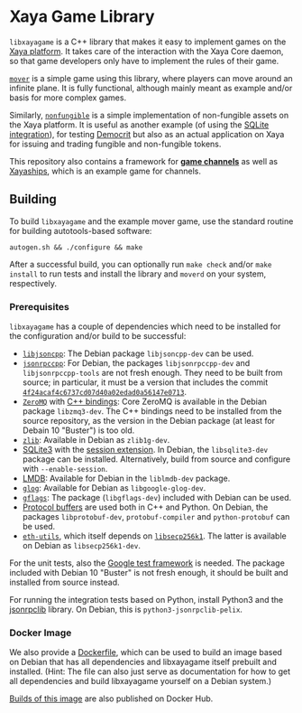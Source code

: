 # Xaya Game Library 

`libxayagame` is a C++ library that makes it easy to implement games on the
[Xaya platform](https://xaya.io/).  It takes care of the interaction with
the Xaya Core daemon, so that game developers only have to implement the
rules of their game.

[`mover`](mover/README.md) is a simple game using this library, where players
can move around an infinite plane.  It is fully functional, although mainly
meant as example and/or basis for more complex games.

Similarly, [`nonfungible`](nonfungible/README.md) is a simple implementation
of non-fungible assets on the Xaya platform.  It is useful as another example
(of using the
[SQLite integration](https://github.com/xaya/libxayagame/blob/master/xayagame/sqlitegame.hpp)),
for testing [Democrit](https://github.com/xaya/democrit) but also as an actual
application on Xaya for issuing and trading fungible and non-fungible tokens.

This repository also contains a framework for [**game
channels**](https://www.ledgerjournal.org/ojs/index.php/ledger/article/view/15)
as well as [Xayaships](ships/README.md), which is an example game for
channels.

## Building

To build `libxayagame` and the example mover game, use the standard routine
for building autotools-based software:

```autogen.sh && ./configure && make```

After a successful build, you can optionally run `make check` and/or
`make install` to run tests and install the library and `moverd` on
your system, respectively.

### Prerequisites

`libxayagame` has a couple of dependencies which need to be installed
for the configuration and/or build to be successful:

- [`libjsoncpp`](https://github.com/open-source-parsers/jsoncpp):
  The Debian package `libjsoncpp-dev` can be used.
- [`jsonrpccpp`](https://github.com/cinemast/libjson-rpc-cpp/):
  For Debian, the packages `libjsonrpccpp-dev` and `libjsonrpccpp-tools`
  are not fresh enough.  They need to be built from source;
  in particular, it must be a version that includes the commit
  [`4f24acaf4c6737cd07d40a02edad0a56147e0713`](https://github.com/cinemast/libjson-rpc-cpp/commit/4f24acaf4c6737cd07d40a02edad0a56147e0713).
- [`ZeroMQ`](https://zeromq.org/) with
  [C++ bindings](https://github.com/zeromq/cppzmq):
  Core ZeroMQ is available in the Debian package `libzmq3-dev`.  The C++
  bindings need to be installed from the source repository, as the version
  in the Debian package (at least for Debain 10 "Buster") is too old.
- [`zlib`](https://zlib.net):
  Available in Debian as `zlib1g-dev`.
- [SQLite3](https://www.sqlite.org/) with the
  [session extension](https://www.sqlite.org/sessionintro.html).
  In Debian, the `libsqlite3-dev` package can be installed.
  Alternatively, build from source and configure with `--enable-session`.
- [LMDB](https://symas.com/lmdb):  Available for Debian in the
  `liblmdb-dev` package.
- [`glog`](https://github.com/google/glog):
  Available for Debian as `libgoogle-glog-dev`.
- [`gflags`](https://github.com/gflags/gflags):
  The package (`libgflags-dev`) included with Debian can be used.
- [Protocol buffers](https://developers.google.com/protocol-buffers/)
  are used both in C++ and Python.  On Debian, the packages
  `libprotobuf-dev`, `protobuf-compiler` and `python-protobuf` can be used.
- [`eth-utils`](https://github.com/xaya/eth-utils), which itself depends on
  [`libsecp256k1`](https://github.com/bitcoin-core/secp256k1).
  The latter is available on Debian as `libsecp256k1-dev`.

For the unit tests, also the
[Google test framework](https://github.com/google/googletest) is needed.
The package included with Debian 10 "Buster" is not fresh enough,
it should be built and installed from source instead.

For running the integration tests based on Python, install Python3 and
the [jsonrpclib](https://github.com/tcalmant/jsonrpclib/) library.  On Debian,
this is `python3-jsonrpclib-pelix`.

### Docker Image

We also provide a
[Dockerfile](https://github.com/xaya/libxayagame/blob/master/Dockerfile),
which can be used to build an image based on Debian that has all dependencies
and libxayagame itself prebuilt and installed.  (Hint:  The file can also
just serve as documentation for how to get all dependencies and build
libxayagame yourself on a Debian system.)

[Builds of this
image](https://hub.docker.com/repository/docker/xaya/libxayagame)
are also published on Docker Hub.
